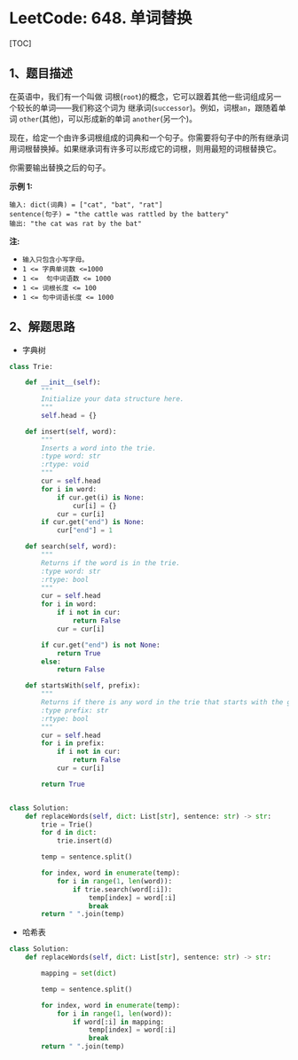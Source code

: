 # LeetCode: 648. 单词替换

[TOC]

## 1、题目描述

在英语中，我们有一个叫做 词根(`root`)的概念，它可以跟着其他一些词组成另一个较长的单词——我们称这个词为 继承词(`successor`)。例如，词根`an`，跟随着单词 `other`(其他)，可以形成新的单词 `another`(另一个)。

现在，给定一个由许多词根组成的词典和一个句子。你需要将句子中的所有继承词用词根替换掉。如果继承词有许多可以形成它的词根，则用最短的词根替换它。

你需要输出替换之后的句子。

**示例 1:**

```
输入: dict(词典) = ["cat", "bat", "rat"]
sentence(句子) = "the cattle was rattled by the battery"
输出: "the cat was rat by the bat"
```


**注:**

- `输入只包含小写字母。`
- `1 <= 字典单词数 <=1000`
- `1 <=  句中词语数 <= 1000`
- `1 <= 词根长度 <= 100`
- `1 <= 句中词语长度 <= 1000`



## 2、解题思路

- 字典树

```python
class Trie:

    def __init__(self):
        """
        Initialize your data structure here.
        """
        self.head = {}

    def insert(self, word):
        """
        Inserts a word into the trie.
        :type word: str
        :rtype: void
        """
        cur = self.head
        for i in word:
            if cur.get(i) is None:
                cur[i] = {}
            cur = cur[i]
        if cur.get("end") is None:
            cur["end"] = 1

    def search(self, word):
        """
        Returns if the word is in the trie.
        :type word: str
        :rtype: bool
        """
        cur = self.head
        for i in word:
            if i not in cur:
                return False
            cur = cur[i]

        if cur.get("end") is not None:
            return True
        else:
            return False

    def startsWith(self, prefix):
        """
        Returns if there is any word in the trie that starts with the given prefix.
        :type prefix: str
        :rtype: bool
        """
        cur = self.head
        for i in prefix:
            if i not in cur:
                return False
            cur = cur[i]

        return True


class Solution:
    def replaceWords(self, dict: List[str], sentence: str) -> str:
        trie = Trie()
        for d in dict:
            trie.insert(d)

        temp = sentence.split()

        for index, word in enumerate(temp):
            for i in range(1, len(word)):
                if trie.search(word[:i]):
                    temp[index] = word[:i]
                    break
        return " ".join(temp)
```

- 哈希表

```python
class Solution:
    def replaceWords(self, dict: List[str], sentence: str) -> str:

        mapping = set(dict)

        temp = sentence.split()

        for index, word in enumerate(temp):
            for i in range(1, len(word)):
                if word[:i] in mapping:
                    temp[index] = word[:i]
                    break
        return " ".join(temp)
```

